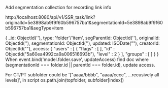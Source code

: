 Add segmentation collection for recording link info

http://localhost:8080/api/v1/SSR_task/link?originalId=5e3898ab9f9f60b596757ba1&segmentationId=5e3898ab9f9f60b596757ba1&segType=item

{
  _id: ObjectId(''),
  type: 'folder'/'item',
  segParentId: ObjectId(''),
  originalId: ObjectId(''),
  segmentationId: ObjectId(''),
  updated: ISODate(""),
  creatorId: ObjectId(""),
  access: { <!-- same with segmentation folder access-->
    "users" : [
      {
        "flags" : [ ],
        "id" : ObjectId("5a60ea4992ca9a006516693b"),
        "level" : 2
      }
    ],
    "groups" : [ ]
  }
}
When event.bind('model.folder.save', updateAccess)
find doc where (segmentationId === folder.id || parentId === folder.id), update access.

For CT/PT
subfolder could be '["aaaa/bbbb", "aaaa/cccc", ...recusively all levels]', in script os.path.join(topfolder, subfolder[index])